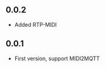 <!-- https://developers.home-assistant.io/docs/add-ons/presentation#keeping-a-changelog -->

## 0.0.2

- Added RTP-MIDI

## 0.0.1

- First version, support MIDI2MQTT
